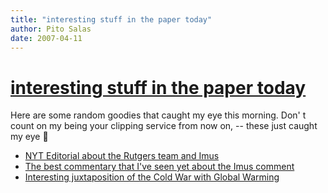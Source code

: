 ```yaml
---
title: "interesting stuff in the paper today"
author: Pito Salas
date: 2007-04-11
---
```

# [interesting stuff in the paper today](None)




Here are some random goodies that caught my eye this morning. Don' t count on
my being your clipping service from now on, -- these just caught my eye 🙂

  * [NYT Editorial about the Rutgers team and Imus](<http://www.nytimes.com/2007/04/11/opinion/11wed2.html?_r=1&oref=slogin>)
  * [The best commentary that I've seen yet about the Imus comment](<http://www.nytimes.com/2007/04/11/opinion/11wed2.html>)
  * [Interesting juxtaposition of the Cold War with Global Warming](<http://www.nytimes.com/2007/04/11/opinion/11wed4.html>)


